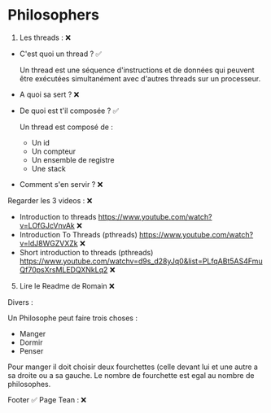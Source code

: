 # Philosophers

1. Les threads : ❌
  - C'est quoi un thread ? ✅

    Un thread est une séquence d'instructions et de données qui peuvent être exécutées simultanément avec d'autres threads sur un processeur.
  
  - A quoi sa sert ? ❌

  - De quoi est t'il composée ? ✅

    Un thread est composé de :
      - Un id
      - Un compteur
      - Un ensemble de registre
      - Une stack 
    
  - Comment s'en servir ? ❌
    

Regarder les 3 videos : ❌
  - Introduction to threads https://www.youtube.com/watch?v=LOfGJcVnvAk ❌
  - Introduction To Threads (pthreads) https://www.youtube.com/watch?v=ldJ8WGZVXZk ❌
  - Short introduction to threads (pthreads) https://www.youtube.com/watchv=d9s_d28yJq0&list=PLfqABt5AS4FmuQf70psXrsMLEDQXNkLq2 ❌



5. Lire le Readme de Romain ❌

Divers : 

Un Philosophe peut faire trois choses :  
  - Manger
  - Dormir
  - Penser

Pour manger il doit choisir deux fourchettes (celle devant lui et une autre a sa droite ou a sa gauche.
Le nombre de fourchette est egal au nombre de philosophes.

Footer ✅
Page Tean : ❌



  

